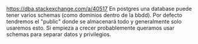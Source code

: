 https://dba.stackexchange.com/a/40517
En postgres una database puede tener varios schemas (como dominios dentro de la bbdd).
Por defecto tendremos el "public" donde se almacenará todo y generalmente solo usaremos esto.
Si empieza a crecer probablemente queramos usar schemas para separar datos y privilegios.
